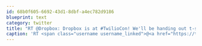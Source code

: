 ```yaml
---
id: 68b0f605-6692-43d1-8dbf-a4ec782d9186
blueprint: text
category: twitter
title: "RT @Dropbox: Dropbox is at #TwilioCon! We'll be handing out t-shirts and free space, and a 1TB prize at tonight's Hackathon! http://t.co ..."
caption: 'RT <span class="username username_linked">@<a href="https://twitter.com/Dropbox" title="Dropbox">Dropbox</a></span>: Dropbox is at <span class="hashtag hashtag_local">#<a href="http://tweettemp.darylchymko.ca/?tag=twiliocon">TwilioCon</a>! We''ll be handing out t-shirts and free space, and a 1TB prize at tonight''s Hackathon! http://t.co ...'
---
```


